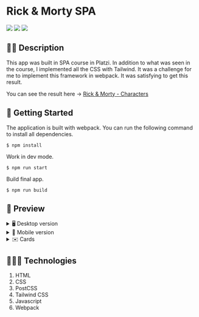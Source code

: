 # Rick & Morty SPA

![](https://img.shields.io/github/license/alexcamachogz/Rick-Morty?style=for-the-badge)
![](https://img.shields.io/github/stars/alexcamachogz/Rick-Morty?style=for-the-badge)
![](https://img.shields.io/github/forks/alexcamachogz/Rick-Morty?style=for-the-badge)

## ✍🏻 Description
This app was built in SPA course in Platzi. In addition to what was seen in the course, I implemented all the CSS with Tailwind. It was a challenge for me to implement this framework in webpack. It was satisfying to get this result.

You can see the result here → [Rick & Morty - Characters](https://alexcamachogz.github.io/Rick-Morty/)

## 🚀 Getting Started
The application is built with webpack. You can run the following command to install all dependencies.
```
$ npm install
```
Work in dev mode.
```
$ npm run start
```
Build final app.
```
$ npm run build
```

## 🎨 Preview
<details>
    <summary>🖥 Desktop version</summary>

![](src/img/desktop.jpg)

</details>

<details>
    <summary>📱 Mobile version</summary>
    
![](src/img/mobile.png)

</details>

<details>
    <summary>✉️ Cards</summary>
    
![](src/img/cards.png)

</details>

## 👩🏻‍💻 Technologies
1. HTML
2. CSS
3. PostCSS
4. Tailwind CSS
5. Javascript
6. Webpack
